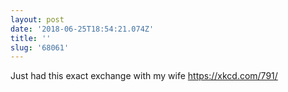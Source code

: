 ```yaml
---
layout: post
date: '2018-06-25T18:54:21.074Z'
title: ''
slug: '68061'
---
```

Just had this exact exchange with my wife https://xkcd.com/791/
